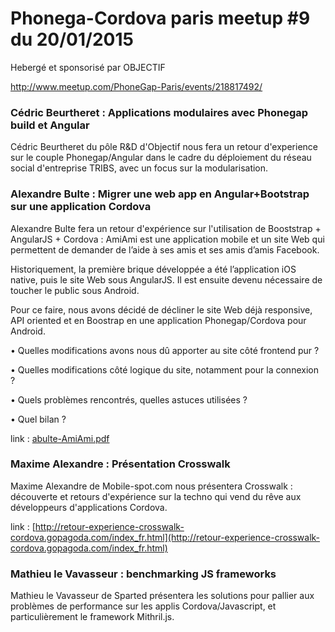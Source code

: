 # Phonega-Cordova paris meetup #9 du 20/01/2015

Hebergé et sponsorisé par OBJECTIF

http://www.meetup.com/PhoneGap-Paris/events/218817492/

### Cédric Beurtheret : Applications modulaires avec Phonegap build et Angular

Cédric Beurtheret du pôle R&D d'Objectif nous fera un retour d'experience sur le couple Phonegap/Angular dans le cadre du déploiement du réseau social d'entreprise TRIBS, avec un focus sur la modularisation.

### Alexandre Bulte : Migrer une web app en Angular+Bootstrap sur une application Cordova
Alexandre Bulte fera un retour d'expérience sur l'utilisation de Booststrap + AngularJS + Cordova : AmiAmi est une application mobile et un site Web qui permettent de demander de l’aide à ses amis et ses amis d’amis Facebook.

Historiquement, la première brique développée a été l’application iOS native, puis le site Web sous AngularJS. Il est ensuite devenu nécessaire de toucher le public sous Android.

Pour ce faire, nous avons décidé de décliner le site Web déjà responsive, API oriented et en Boostrap en une application Phonegap/Cordova pour Android.

• Quelles modifications avons nous dû apporter au site côté frontend pur ?

• Quelles modifications côté logique du site, notamment pour la connexion ?

• Quels problèmes rencontrés, quelles astuces utilisées ?

• Quel bilan ?

link : [abulte-AmiAmi.pdf](abulte-AmiAmi.pdf)

### Maxime Alexandre : Présentation Crosswalk
Maxime Alexandre de Mobile-spot.com nous présentera Crosswalk : découverte et retours d'expérience sur la techno qui vend du rêve aux développeurs d'applications Cordova.

link : [http://retour-experience-crosswalk-cordova.gopagoda.com/index_fr.html](http://retour-experience-crosswalk-cordova.gopagoda.com/index_fr.html)

### Mathieu le Vavasseur : benchmarking JS frameworks
Mathieu le Vavasseur de Sparted présentera les solutions pour pallier aux problèmes de performance sur les applis Cordova/Javascript, et particulièrement le framework Mithril.js.




